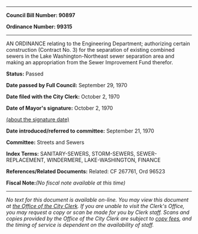 

********

**Council Bill Number: 90897**
   
**Ordinance Number: 99315**
********

 AN ORDINANCE relating to the Engineering Department; authorizing certain construction (Contract No. 3) for the separation of existing combined sewers in the Lake Washington-Northeast sewer separation area and making an appropriation from the Sewer Improvement Fund therefor.

**Status:** Passed
   
**Date passed by Full Council:** September 29, 1970
   
**Date filed with the City Clerk:** October 2, 1970
   
**Date of Mayor's signature:** October 2, 1970
   
[(about the signature date)](/~public/approvaldate.htm)
   
   
   
**Date introduced/referred to committee:** September 21, 1970
   
**Committee:** Streets and Sewers
   
   
**Index Terms:** SANITARY-SEWERS, STORM-SEWERS, SEWER-REPLACEMENT, WINDERMERE, LAKE-WASHINGTON, FINANCE

**References/Related Documents:** Related: CF 267761, Ord 96523

**Fiscal Note:**_(No fiscal note available at this time)_
********

_No text for this document is available on-line. You may view this document at [the Office of the City Clerk](http://www.seattle.gov/leg/clerk/contactUs.htm). If you are unable to visit the Clerk's Office, you may request a copy or scan be made for you by Clerk staff. Scans and copies provided by the Office of the City Clerk are subject to [copy fees](http://clerk.seattle.gov/~public/clerkfees.htm), and the timing of service is dependent on the availability of staff._

